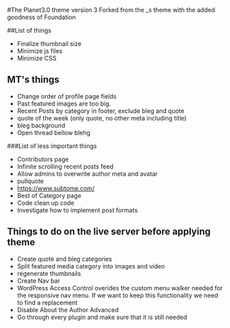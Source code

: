 #The Planet3.0 theme version 3
Forked from the _s theme with the added goodness of Foundation

##List of things
* Finalize thumbnail size
* Minimize js files
* Minimize CSS

## MT's things
* Change order of profile page fields
* Past featured images are too big.
* Recent Posts by category in footer, exclude bleg and quote
* quote of the week (only quote, no other meta including title)
* bleg background 
* Open thread bellow blehg

###List of less important things
* Contributors page
* Infinite scrolling recent posts feed
* Allow admins to overwrite author meta and avatar
* pullquote
* https://www.subtome.com/
* Best of Category page
* Code clean up code
* Investigate how to implement post formats

## Things to do on the live server before applying theme
* Create quote and bleg categories
* Split featured media category into images and video
* regenerate thumbnails
* Create Nav bar
* WordPress Access Control overides the custom menu walker needed for the responsive nav menu. If we want to keep this functionality we need to find a replacement
* Disable About the Author Advanced
* Go through every plugin and make sure that it is still needed
